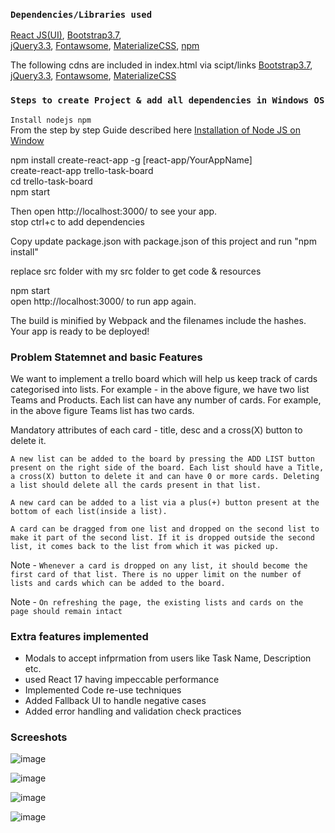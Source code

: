 ### `Dependencies/Libraries used `

[React JS(UI)](https://reactjs.org/docs/getting-started.html),
[Bootstrap3.7](https://maxcdn.bootstrapcdn.com/bootstrap/3.3.7/js/bootstrap.min.js), <br>
[jQuery3.3](https://ajax.googleapis.com/ajax/libs/jquery/3.3.1/jquery.min.js),
[Fontawsome](https://fontawesome.com/v4.7.0/icons/), 
[MaterializeCSS](https://materializecss.com/getting-started.html),
[npm](https://www.npmjs.com/)

The following cdns are included in index.html via scipt/links
[Bootstrap3.7](https://maxcdn.bootstrapcdn.com/bootstrap/3.3.7/js/bootstrap.min.js),
[jQuery3.3](https://ajax.googleapis.com/ajax/libs/jquery/3.3.1/jquery.min.js),
[Fontawsome](https://fontawesome.com/v4.7.0/icons/), 
[MaterializeCSS](https://cdnjs.cloudflare.com/ajax/libs/materialize/1.0.0/css/materialize.min.css)<br>


### `Steps to create Project & add all dependencies in Windows OS`

`Install nodejs npm ` <br>
From the step by step Guide described here [Installation of Node JS on Window](https://www.geeksforgeeks.org/installation-of-node-js-on-windows/)

npm install create-react-app -g [react-app/YourAppName]<br>
create-react-app trello-task-board<br>
cd trello-task-board<br>
npm start<br>

Then open http://localhost:3000/ to see your app.<br>
stop ctrl+c to add dependencies

Copy update package.json with package.json of this project
and run "npm install"


replace src folder with my src folder to get code & resources<br>

npm start<br>
open http://localhost:3000/ to run app again.

The build is minified by Webpack and the filenames include the hashes.<br>
Your app is ready to be deployed!


### Problem Statemnet and basic Features

We want to implement a trello board which will help us keep track of cards categorised into lists.
For example - in the above figure, we have two list Teams and Products. Each list can have any
number of cards. For example, in the above figure Teams list has two cards.

Mandatory attributes of each card - title, desc and a cross(X) button to delete it.

`A new list can be added to the board by pressing the ADD LIST button present on the right side of the board. Each list should have a Title, a cross(X) button to delete it and can have 0 or more cards. Deleting a list should delete all the cards present in that list.`

`A new card can be added to a list via a plus(+) button present at the bottom of each list(inside a list).`

`A card can be dragged from one list and dropped on the second list to make it part of the second list. If it is dropped outside the second list, it comes back to the list from which it was picked up.`

Note - `Whenever a card is dropped on any list, it should become the first card of that list. There is no upper limit on the number of lists and cards which can be added to the board.`

Note - `On refreshing the page, the existing lists and cards on the page should remain intact`


### Extra features implemented

- Modals to accept infprmation from users like Task Name, Description etc.
- used React 17 having impeccable performance
- Implemented Code re-use techniques
- Added Fallback UI to handle negative cases
- Added error handling and validation check practices

### Screeshots

![image](https://user-images.githubusercontent.com/32532380/118384432-9089e980-b623-11eb-99fe-6373294e23ff.png)

![image](https://user-images.githubusercontent.com/32532380/118384472-d3e45800-b623-11eb-9d8e-b00445a3fcad.png)

![image](https://user-images.githubusercontent.com/32532380/118384488-fbd3bb80-b623-11eb-98cb-2334e1ff2612.png)

![image](https://user-images.githubusercontent.com/32532380/118384527-4a815580-b624-11eb-8580-14181db26325.png)




